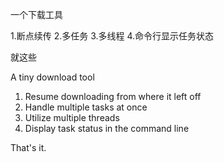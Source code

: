 一个下载工具

1.断点续传
2.多任务
3.多线程
4.命令行显示任务状态

就这些


A tiny download tool

1. Resume downloading from where it left off
2. Handle multiple tasks at once
3. Utilize multiple threads
4. Display task status in the command line

That's it.

